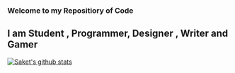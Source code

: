 ### Welcome to my Repositiory of Code
## I am Student , Programmer, Designer , Writer and Gamer

[![Saket's github stats](https://github-readme-stats.vercel.app/api?username=SAKET-SK)](https://github.com/SAKET-SK/github-readme-stats)
